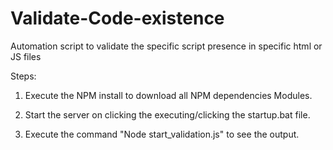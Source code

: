 Validate-Code-existence
====================

Automation script to validate the specific script presence in specific html or JS files

Steps:

1. Execute the NPM install to download all NPM dependencies Modules.

2. Start the server on clicking the executing/clicking the startup.bat file.

3. Execute the command "Node start_validation.js" to see the output.

